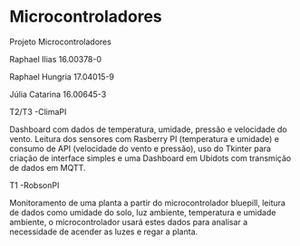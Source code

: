 # Microcontroladores
Projeto Microcontroladores

Raphael Ilias 	16.00378-0

Raphael Hungria 17.04015-9

Júlia Catarina	16.00645-3

T2/T3 -ClimaPI

Dashboard com dados de temperatura, umidade, pressão e velocidade do vento. Leitura dos sensores com Rasberry PI (temperatura e umidade) e consumo de API (velocidade do vento e pressão), uso do Tkinter para criação de interface simples e uma Dashboard em Ubidots com transmição de dados em MQTT.

T1 -RobsonPI

Monitoramento de uma planta a partir do microcontrolador bluepill, leitura de dados como umidade do solo, luz ambiente, temperatura e umidade ambiente, o microcontrolador usará estes dados para analisar a necessidade de acender as luzes e regar a planta.





